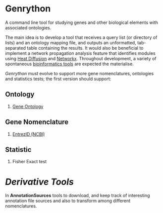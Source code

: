# Genrython

A command line tool for studying genes and other biological elements with associated ontologies. 

The main idea is to develop a tool that receives a query list (or directory of lists) and an ontology mapping file, and outputs an unformatted, tab-separated table containing the results. It would also be beneficial to implement a network propagation analysis feature that identifies modules using [Heat Diffusion](https://github.com/idekerlab/heat-diffusion) and [Networkx](https://networkx.github.io/).
Throughout development, a variety of spontaneous [bioinformatics tools](#derivative-tools) are expected the materialise.

*Genrython* must evolve to support more gene nomenclatures, ontologies and statistics tests; the first version should support:

## Ontology
1. [Gene Ontology](http://www.geneontology.org/)

## Gene Nomenclature
1. [EntrezID (NCBI)](https://www.ncbi.nlm.nih.gov/gene/1)

## Statistic
1. Fisher Exact test

# *Derivative Tools*
In **AnnotationSources** tools to download, and keep track of interesting annotation file sources and also to transform among different nomenclatures.
